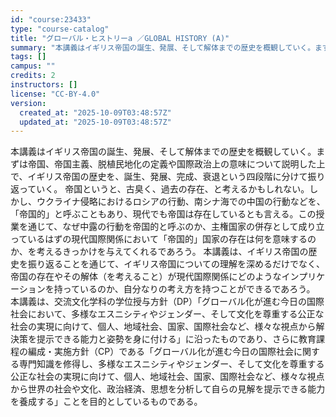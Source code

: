 ```yaml
---
id: "course:23433"
type: "course-catalog"
title: "グローバル・ヒストリーa ／GLOBAL HISTORY (A)"
summary: "本講義はイギリス帝国の誕生、発展、そして解体までの歴史を概観していく。まずは帝国、帝国主義、脱植民地化の定義や国際政治上の意味について説明した上で、イギリス帝国の歴史を、誕生、発展、完成、衰退という四段階に分けて振り返っていく。 帝国という…"
tags: []
campus: ""
credits: 2
instructors: []
license: "CC-BY-4.0"
version:
  created_at: "2025-10-09T03:48:57Z"
  updated_at: "2025-10-09T03:48:57Z"
---
```

本講義はイギリス帝国の誕生、発展、そして解体までの歴史を概観していく。まずは帝国、帝国主義、脱植民地化の定義や国際政治上の意味について説明した上で、イギリス帝国の歴史を、誕生、発展、完成、衰退という四段階に分けて振り返っていく。 帝国というと、古臭く、過去の存在、と考えるかもしれない。しかし、ウクライナ侵略におけるロシアの行動、南シナ海での中国の行動などを、「帝国的」と呼ぶこともあり、現代でも帝国は存在しているとも言える。この授業を通じて、なぜ中露の行動を帝国的と呼ぶのか、主権国家の併存として成り立っているはずの現代国際関係において「帝国的」国家の存在は何を意味するのか、を考えるきっかけを与えてくれるであろう。 本講義は、イギリス帝国の歴史を振り返ることを通じて、イギリス帝国についての理解を深めるだけでなく、帝国の存在やその解体（を考えること）が現代国際関係にどのようなインプリケーションを持っているのか、自分なりの考え方を持つことができるであろう。 本講義は、交流文化学科の学位授与方針（DP）「グローバル化が進む今日の国際社会において、多様なエスニシティやジェンダー、そして文化を尊重する公正な社会の実現に向けて、個人、地域社会、国家、国際社会など、様々な視点から解決策を提示できる能力と姿勢を身に付ける」に沿ったものであり、さらに教育課程の編成・実施方針（CP）である「グローバル化が進む今日の国際社会に関する専門知識を修得し、多様なエスニシティやジェンダー、そして文化を尊重する公正な社会の実現に向けて、個人、地域社会、国家、国際社会など、様々な視点から世界の社会や文化、政治経済、思想を分析して自らの見解を提示できる能力を養成する」ことを目的としているものである。
